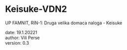 # Keisuke-VDN2 <br>
UP FAMNIT, RIN-1: Druga velika domaca naloga - Keisuke <br>

date: 19.1.20221 <br>
author: Vili Perse <br>
version: 0.3 <br>
